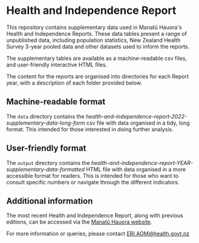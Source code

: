 # Health and Independence Report

This repository contains supplementary data used in Manatū Hauora's Health and Independence Reports. These data tables present a range of unpublished data, including population statistics, New Zealand Health Survey 3-year pooled data and other datasets used to inform the reports.

The supplementary tables are available as a machine-readable csv files, and user-friendly interactive HTML files.

The content for the reports are organised into directories for each Report year, with a description of each folder provided below. 


## Machine-readable format

The `data` directory contains the _health-and-independence-report-2022-supplementary-data-long-form_ csv file with data organised in a tidy, long format. This intended for those interested in doing further analysis.

## User-friendly format

The `output` directory contains the _health-and-independence-report-YEAR-supplementary-data-formatted_ HTML file with data organised in a more accessible format for readers. This is intended for those who want to consult specific numbers or navigate through the different indicators.

## Additional information

The most recent Health and Independence Report, along with previous editions, can be accessed via the [Manatū Hauora website](https://www.health.govt.nz/about-ministry/corporate-publications/health-and-independence-reports).

For more information or queries, please contact ERI.AOM@health.govt.nz
